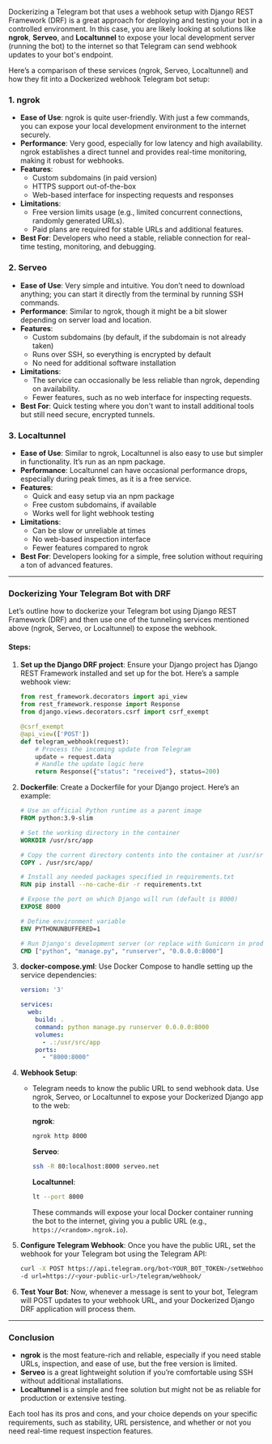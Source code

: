 Dockerizing a Telegram bot that uses a webhook setup with Django REST Framework (DRF) is a great approach for deploying and testing your bot in a controlled environment. In this case, you are likely looking at solutions like **ngrok**, **Serveo**, and **Localtunnel** to expose your local development server (running the bot) to the internet so that Telegram can send webhook updates to your bot's endpoint.

Here’s a comparison of these services (ngrok, Serveo, Localtunnel) and how they fit into a Dockerized webhook Telegram bot setup:

### 1. **ngrok**
   - **Ease of Use**: ngrok is quite user-friendly. With just a few commands, you can expose your local development environment to the internet securely.
   - **Performance**: Very good, especially for low latency and high availability. ngrok establishes a direct tunnel and provides real-time monitoring, making it robust for webhooks.
   - **Features**:
     - Custom subdomains (in paid version)
     - HTTPS support out-of-the-box
     - Web-based interface for inspecting requests and responses
   - **Limitations**:
     - Free version limits usage (e.g., limited concurrent connections, randomly generated URLs).
     - Paid plans are required for stable URLs and additional features.
   - **Best For**: Developers who need a stable, reliable connection for real-time testing, monitoring, and debugging.

### 2. **Serveo**
   - **Ease of Use**: Very simple and intuitive. You don’t need to download anything; you can start it directly from the terminal by running SSH commands.
   - **Performance**: Similar to ngrok, though it might be a bit slower depending on server load and location.
   - **Features**:
     - Custom subdomains (by default, if the subdomain is not already taken)
     - Runs over SSH, so everything is encrypted by default
     - No need for additional software installation
   - **Limitations**:
     - The service can occasionally be less reliable than ngrok, depending on availability.
     - Fewer features, such as no web interface for inspecting requests.
   - **Best For**: Quick testing where you don't want to install additional tools but still need secure, encrypted tunnels.

### 3. **Localtunnel**
   - **Ease of Use**: Similar to ngrok, Localtunnel is also easy to use but simpler in functionality. It’s run as an npm package.
   - **Performance**: Localtunnel can have occasional performance drops, especially during peak times, as it is a free service.
   - **Features**:
     - Quick and easy setup via an npm package
     - Free custom subdomains, if available
     - Works well for light webhook testing
   - **Limitations**:
     - Can be slow or unreliable at times
     - No web-based inspection interface
     - Fewer features compared to ngrok
   - **Best For**: Developers looking for a simple, free solution without requiring a ton of advanced features.

---

### Dockerizing Your Telegram Bot with DRF

Let’s outline how to dockerize your Telegram bot using Django REST Framework (DRF) and then use one of the tunneling services mentioned above (ngrok, Serveo, or Localtunnel) to expose the webhook.

#### Steps:

1. **Set up the Django DRF project**: Ensure your Django project has Django REST Framework installed and set up for the bot. Here’s a sample webhook view:
   
   ```python
   from rest_framework.decorators import api_view
   from rest_framework.response import Response
   from django.views.decorators.csrf import csrf_exempt

   @csrf_exempt
   @api_view(['POST'])
   def telegram_webhook(request):
       # Process the incoming update from Telegram
       update = request.data
       # Handle the update logic here
       return Response({"status": "received"}, status=200)
   ```

2. **Dockerfile**: Create a Dockerfile for your Django project. Here’s an example:

   ```dockerfile
   # Use an official Python runtime as a parent image
   FROM python:3.9-slim

   # Set the working directory in the container
   WORKDIR /usr/src/app

   # Copy the current directory contents into the container at /usr/src/app
   COPY . /usr/src/app/

   # Install any needed packages specified in requirements.txt
   RUN pip install --no-cache-dir -r requirements.txt

   # Expose the port on which Django will run (default is 8000)
   EXPOSE 8000

   # Define environment variable
   ENV PYTHONUNBUFFERED=1

   # Run Django's development server (or replace with Gunicorn in production)
   CMD ["python", "manage.py", "runserver", "0.0.0.0:8000"]
   ```

3. **docker-compose.yml**: Use Docker Compose to handle setting up the service dependencies:

   ```yaml
   version: '3'

   services:
     web:
       build: .
       command: python manage.py runserver 0.0.0.0:8000
       volumes:
         - .:/usr/src/app
       ports:
         - "8000:8000"
   ```

4. **Webhook Setup**:
   - Telegram needs to know the public URL to send webhook data. Use ngrok, Serveo, or Localtunnel to expose your Dockerized Django app to the web:
     
     **ngrok**:
     ```bash
     ngrok http 8000
     ```

     **Serveo**:
     ```bash
     ssh -R 80:localhost:8000 serveo.net
     ```

     **Localtunnel**:
     ```bash
     lt --port 8000
     ```

     These commands will expose your local Docker container running the bot to the internet, giving you a public URL (e.g., `https://<random>.ngrok.io`).

5. **Configure Telegram Webhook**: 
   Once you have the public URL, set the webhook for your Telegram bot using the Telegram API:

   ```bash
   curl -X POST https://api.telegram.org/bot<YOUR_BOT_TOKEN>/setWebhook \
   -d url=https://<your-public-url>/telegram/webhook/
   ```

6. **Test Your Bot**: Now, whenever a message is sent to your bot, Telegram will POST updates to your webhook URL, and your Dockerized Django DRF application will process them.

---

### Conclusion

- **ngrok** is the most feature-rich and reliable, especially if you need stable URLs, inspection, and ease of use, but the free version is limited.
- **Serveo** is a great lightweight solution if you’re comfortable using SSH without additional installations.
- **Localtunnel** is a simple and free solution but might not be as reliable for production or extensive testing.

Each tool has its pros and cons, and your choice depends on your specific requirements, such as stability, URL persistence, and whether or not you need real-time request inspection features.
